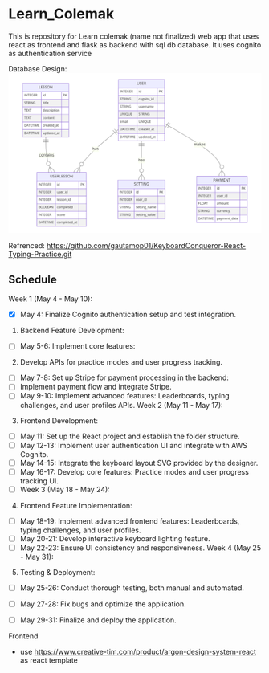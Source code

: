 # Learn_Colemak
This is repository for Learn colemak (name not finalized) web app that uses react as frontend and flask as backend with sql db database. It uses cognito as authentication service 

Database Design:
![Initial_db_design](Initial_db_design.png)


Refrenced:
https://github.com/gautamop01/KeyboardConqueror-React-Typing-Practice.git


## Schedule
Week 1 (May 4 - May 10):

- [x] May 4: Finalize Cognito authentication setup and test integration.
1. Backend Feature Development:
- [ ] May 5-6: Implement core features:
2. Develop APIs for practice modes and user progress tracking.
- [ ] May 7-8: Set up Stripe for payment processing in the backend:
- [ ] Implement payment flow and integrate Stripe.
- [ ] May 9-10: Implement advanced features:
Leaderboards, typing challenges, and user profiles APIs.
Week 2 (May 11 - May 17):
3. Frontend Development:

- [ ] May 11: Set up the React project and establish the folder structure.
- [ ] May 12-13: Implement user authentication UI and integrate with AWS Cognito.
- [ ] May 14-15: Integrate the keyboard layout SVG provided by the designer.
- [ ] May 16-17: Develop core features:
Practice modes and user progress tracking UI.
- [ ] Week 3 (May 18 - May 24):
4. Frontend Feature Implementation:

- [ ] May 18-19: Implement advanced frontend features:
Leaderboards, typing challenges, and user profiles.
- [ ] May 20-21: Develop interactive keyboard lighting feature.
- [ ] May 22-23: Ensure UI consistency and responsiveness.
Week 4 (May 25 - May 31):
5. Testing & Deployment:

- [ ] May 25-26: Conduct thorough testing, both manual and automated.
- [ ] May 27-28: Fix bugs and optimize the application.
- [ ] May 29-31: Finalize and deploy the application.


Frontend 
- use https://www.creative-tim.com/product/argon-design-system-react as react template